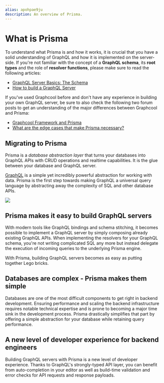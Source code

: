 ```yaml
---
alias: apohpae9ju 
description: An overview of Prisma.
---
```


# What is Prisma

<InfoBox>

To understand what Prisma is and how it works, it is crucial that you have a solid understanding of GraphQL and how it is implemented on the server-side. If you're not familiar with the concept of a **GraphQL schema**, its **root types** and the role of **resolver functions**, please make sure to read the following articles:

- [GraphQL Server Basics: The Schema](https://blog.graph.cool/ac5e2950214e)
- [How to build a GraphQL Server](https://blog.graph.cool/6da86f346e68)

If you've used Graphcool before and don't have any experience in building your own GraphQL server, be sure to also check the following two forum posts to get an understanding of the major differences between Graphcool and Prisma:

- [Graphcool Framework and Prisma](https://www.graph.cool/forum/t/graphcool-framework-and-prisma/2237)
- [What are the edge cases that make Prisma necessary?](https://www.graph.cool/forum/t/what-are-the-edge-cases-that-make-prisma-necessary/2857/8)

## Migrating to Prisma

</InfoBox>

Prisma is a _database abstraction layer_ that turns your databases into GraphQL APIs with CRUD operations and realtime capabilities. It is the glue between your database and GraphQL server.

[GraphQL](http://graphql.org/) is a simple yet incredibly powerful abstraction for working with data. Prisma is the first step towards making GraphQL a universal query language by abstracting away the complexity of SQL and other database APIs.

![](https://imgur.com/g41vZah.png)

## Prisma makes it easy to build GraphQL servers

With modern tools like GraphQL bindings and schema stitching, it becomes possible to implement a GraphQL server by simply composing already existing GraphQL APIs. When implementing the resolvers for your GraphQL schema, you're not writing complicated SQL any more but instead delegate the execution of incoming queries to the underlying Prisma engine.

With Prisma, building GraphQL servers becomes as easy as putting together Lego bricks.

## Databases are complex - Prisma makes them simple

Databases are one of the most difficult components to get right in backend development. Ensuring performance and scaling the backend infrastructure requires notable technical expertise and is prone to becoming a major time sink in the development process. Prisma drastically simplifies that part by offering a simple abstraction for your database while retaining query performance.

## A new level of developer experience for backend engineers

Building GraphQL servers with Prisma is a new level of developer experience. Thanks to GraphQL's strongly-typed API layer, you can benefit from auto-completion in your editor as well as build-time validation and error checks for API requests and response payloads.
